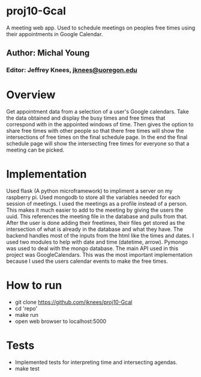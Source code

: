 # proj10-Gcal
A meeting web app. Used to schedule meetings on peoples free times using their appointments in Google Calendar.


## Author: Michal Young ##
### Editor: Jeffrey Knees, jknees@uoregon.edu ###

# Overview
Get appointment data from a selection of a user's Google calendars. Take the data obtained and display the busy times and free times that correspond with in the appointed windows of time.
Then gives the option to share free times with other people so that there free times will show the intersections of free times on the final schedule page. In the end the final schedule page will show the intersecting
free times for everyone so that a meeting can be picked.

# Implementation
Used flask (A python microframework) to impliment a server on my raspberry pi. Used mongodb to store all the variables needed for each session of meetings. I used the meetings as a profile instead of a person.
This makes it much easier to add to the meeting by giving the users the uuid. This references the meeting file in the database and pulls from that. After the user is done adding their freetimes, their files get
stored as the intersection of what is already in the database and what they have. The backend handles most of the inputs from the html like the times and dates. I used two modules to help
with date and time (datetime, arrow). Pymongo was used to deal with the mongo database. The main API used in this project was GoogleCalendars. This was the most important implementation because I used the users
calendar events to make the free times. 

# How to run
* git clone https://github.com/jknees/proj10-Gcal
* cd 'repo'
* make run
* open web browser to localhost:5000

# Tests
* Implemented tests for interpreting time and intersecting agendas.
* make test
